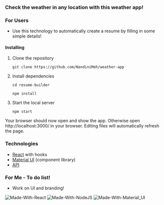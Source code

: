### Check the weather in any location with this weather app!

### For Users

- Use this technology to automatically create a resume by filling in some simple details!

#### Installing

1. Clone the repository

   ```
   git clone https://github.com/NandiniMeh/weather-app
   ```

2. Install dependencies

   ```
   cd resume-builder

   npm install
   ```

3. Start the local server

   ```
   npm start
   ```

Your browser should now open and show the app. Otherwise open http://localhost:3000/ in your browser. Editing files will automatically refresh the page.

### Technologies

- [React](https://reactjs.org/) with hooks
- [Material UI](https://mui.com/components/) (component library)
- [API](https://openweathermap.org)

### For Me - To do list!

- Work on UI and branding!

![Made-With-React](https://img.shields.io/badge/Made_with-React-informational?style=for-the-badge&logo=react) ![Made-With-NodeJS](https://img.shields.io/badge/Made_with-NodeJS-informational?style=for-the-badge&logo=javascript) ![Made-With-Material_UI](https://img.shields.io/badge/Made_with-Material_UI-informational?style=for-the-badge&logo=material-ui)

